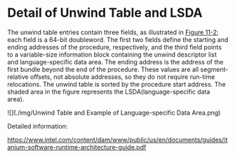 # Detail of Unwind Table and LSDA

The unwind table entries contain three fields, as illustrated in [Figure 11-2](https://www.intel.com/content/dam/www/public/us/en/documents/guides/itanium-software-runtime-architecture-guide.pdf); each field is a 64-bit doubleword. The first two fields define the starting and ending addresses of the procedure, respectively, and the third field points to a variable-size information block containing the unwind descriptor list and language-specific data area. The ending address is the address of the first bundle beyond the end of the procedure. These values are all segment-relative offsets, not absolute addresses, so they do not require run-time relocations. The unwind table is sorted by the procedure start address. The shaded area in the figure represents the LSDA(language-specific data area). 

![](./img/Unwind Table and Example of Language-specific Data Area.png)

Detailed information:

https://www.intel.com/content/dam/www/public/us/en/documents/guides/itanium-software-runtime-architecture-guide.pdf